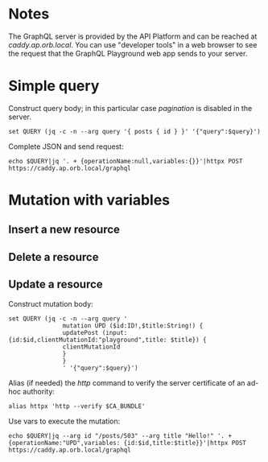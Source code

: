 # Notes
The GraphQL server is provided by the API Platform and can be reached at _caddy.ap.orb.local_.
You can use "developer tools" in a web browser to see the request that the GraphQL Playground web app sends to your server.
# Simple query
Construct query body; in this particular case _pagination_ is disabled in the server.
```shell
set QUERY (jq -c -n --arg query '{ posts { id } }' '{"query":$query}')
```
Complete JSON and send request:
```shell
echo $QUERY|jq '. + {operationName:null,variables:{}}'|httpx POST https://caddy.ap.orb.local/graphql
```
# Mutation with variables
## Insert a new resource
## Delete a resource
## Update a resource
Construct mutation body:
```shell
set QUERY (jq -c -n --arg query '
               mutation UPD ($id:ID!,$title:String!) {
               updatePost (input:{id:$id,clientMutationId:"playground",title: $title}) {
               clientMutationId
               }
               }
               ' '{"query":$query}')
```
Alias (if needed) the _http_ command to verify the server certificate of an ad-hoc authority:
```shell
alias httpx 'http --verify $CA_BUNDLE'
```
Use vars to execute the mutation:
```shell
echo $QUERY|jq --arg id "/posts/503" --arg title "Hello!" '. + {operationName:"UPD",variables: {id:$id,title:$title}}'|httpx POST https://caddy.ap.orb.local/graphql
```
